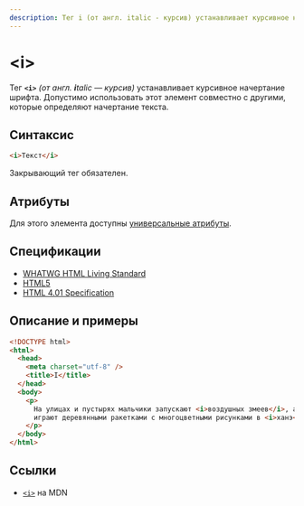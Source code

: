 ```yaml
---
description: Тег i (от англ. italic - курсив) устанавливает курсивное начертание шрифта
---
```


# &lt;i&gt;

Тег **`<i>`** _(от англ. **i**talic — курсив)_ устанавливает курсивное начертание шрифта. Допустимо использовать этот элемент совместно с другими, которые определяют начертание текста.

## Синтаксис

```html
<i>Текст</i>
```

Закрывающий тег обязателен.

## Атрибуты

Для этого элемента доступны [универсальные атрибуты](uni-attr.md).

## Спецификации

- [WHATWG HTML Living Standard](https://html.spec.whatwg.org/multipage/semantics.html#the-i-element)
- [HTML5](http://www.w3.org/TR/html5/text-level-semantics.html#the-i-element)
- [HTML 4.01 Specification](http://www.w3.org/TR/html401/present/graphics.html#h-15.2.1)

## Описание и примеры

```html
<!DOCTYPE html>
<html>
  <head>
    <meta charset="utf-8" />
    <title>I</title>
  </head>
  <body>
    <p>
      На улицах и пустырях мальчики запускают <i>воздушных змеев</i>, а девочки
      играют деревянными ракетками с многоцветными рисунками в <i>ханэ</i>.
    </p>
  </body>
</html>
```

## Ссылки

- [`<i>`](https://developer.mozilla.org/ru/docs/Web/HTML/Element/i) на MDN
